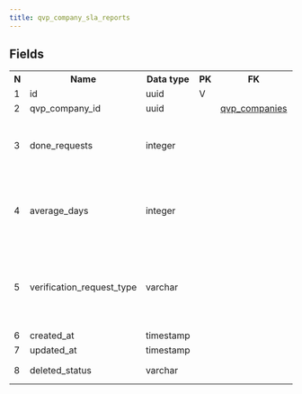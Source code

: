 ```yaml
---
title: qvp_company_sla_reports 
---
```


## Fields

<table style="width: 100%">
    <colgroup>
       <col span="1" style="width: 3%;"/>
       <col span="1" style="width: 12%;"/>
       <col span="1" style="width: 10%;"/>
       <col span="1" style="width: 3%;"/>
       <col span="1" style="width: 12%;"/>
       <col span="1" style="width: 60%;"/>
    </colgroup>
  <tr>
    <th>N</th>
    <th>Name</th>
    <th>Data type</th>
    <th>PK</th>
    <th>FK</th>
    <th>Description</th>
  </tr>
<tr><td>1</td><td>id</td><td>uuid</td><td>V</td><td></td><td>autogen</td></tr>
<tr><td>2</td><td>qvp_company_id</td><td>uuid</td><td></td><td><a href="qvp_companies.md">qvp_companies</a></td><td></td></tr>
<tr><td>3</td><td>done_requests</td><td>integer</td><td></td><td></td><td>Total number of completed verification requests</td></tr>
<tr><td>4</td><td>average_days</td><td>integer</td><td></td><td></td><td>Average days per verification of 1 verification request</td></tr>
<tr><td>5</td><td>verification_request_type</td><td>varchar</td><td></td><td></td><td>Type of verification request: 'education', 'experiene', 'professional certificate'. </td></tr>
<tr><td>6</td><td>created_at</td><td>timestamp</td><td></td><td></td><td></td></tr>
<tr><td>7</td><td>updated_at</td><td>timestamp</td><td></td><td></td><td></td></tr>
<tr><td>8</td><td>deleted_status</td><td>varchar</td><td></td><td></td><td>ACTIVE, DELETED</td></tr>

</table>
